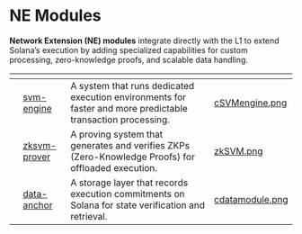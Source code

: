 # NE Modules

**Network Extension (NE) modules** integrate directly with the L1 to extend Solana’s execution by adding specialized capabilities for custom processing, zero-knowledge proofs, and scalable data handling.&#x20;

<table data-view="cards"><thead><tr><th></th><th data-type="content-ref"></th><th></th><th data-hidden data-card-cover data-type="files"></th></tr></thead><tbody><tr><td></td><td><a href="svm-engine/">svm-engine</a></td><td>A system that runs dedicated execution environments for faster and more predictable transaction processing.</td><td><a href="../../.gitbook/assets/cSVMengine.png">cSVMengine.png</a></td></tr><tr><td></td><td><a href="zksvm-prover/">zksvm-prover</a></td><td>A proving system that generates and verifies ZKPs (Zero-Knowledge Proofs) for offloaded execution.</td><td><a href="../../.gitbook/assets/zkSVM.png">zkSVM.png</a></td></tr><tr><td></td><td><a href="data-anchor/">data-anchor</a></td><td>A storage layer that records execution commitments on Solana for state verification and retrieval.</td><td><a href="../../.gitbook/assets/cdatamodule.png">cdatamodule.png</a></td></tr></tbody></table>

